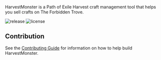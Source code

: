 HarvestMonster is a Path of Exile Harvest craft management tool that helps you sell crafts on The Forbidden Trove.

![release](https://github.com/ryanbarr/harvest-monster/actions/workflows/release.yml/badge.svg?event=push) ![license](https://img.shields.io/github/license/ryanbarr/harvest-monster)

## Contribution

See the [Contributing Guide](CONTRIBUTING.md) for information on how to help build HarvestMonster.
